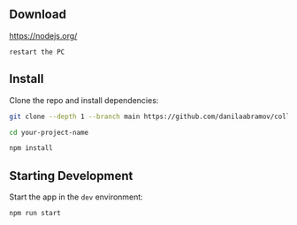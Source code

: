 ## Download

https://nodejs.org/

`restart the PC`

## Install

Clone the repo and install dependencies:

```bash
git clone --depth 1 --branch main https://github.com/danilaabramov/collab-dev your-project-name

cd your-project-name

npm install
```

## Starting Development

Start the app in the `dev` environment:

```bash
npm run start
```
